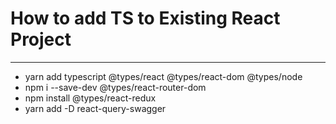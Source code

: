 # How to add TS to Existing React Project
---

- yarn add typescript @types/react @types/react-dom @types/node
- npm i --save-dev @types/react-router-dom
- npm install @types/react-redux
- yarn add -D react-query-swagger

